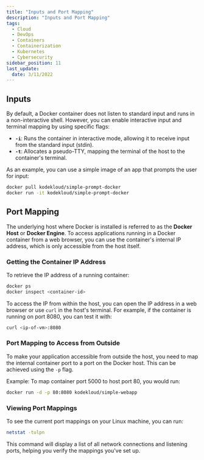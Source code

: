 ```yaml
---
title: "Inputs and Port Mapping"
description: "Inputs and Port Mapping"
tags:
  - Cloud
  - DevOps
  - Containers
  - Containerization
  - Kubernetes
  - Cybersecurity
sidebar_position: 11
last_update:
  date: 3/11/2022
---
```


## Inputs

By default, a Docker container does not listen to standard input and runs in a non-interactive shell. However, you can enable interactive input and terminal mapping by using specific flags:

- **`-i`**: Runs the container in interactive mode, allowing it to receive input from the standard input (stdin).
- **`-t`**: Allocates a pseudo-TTY, mapping the terminal of the host to the container's terminal.

As an example, you can use a simple image of an app that prompts the user for input:

```bash
docker pull kodekloud/simple-prompt-docker
docker run -it kodekloud/simple-prompt-docker
```

## Port Mapping

The underlying host where Docker is installed is referred to as the **Docker Host** or **Docker Engine**. To access applications running in a Docker container from a web browser, you can use the container's internal IP address, which is only accessible from the host itself.

### Getting the Container IP Address

To retrieve the IP address of a running container:

```bash
docker ps
docker inspect <container-id>
```

To access the IP from within the host, you can open the IP address in a web browser or use `curl` in the host's terminal. For example, if the container is running on port 8080, you can test it with:

```bash
curl <ip-of-vm>:8080
```

### Port Mapping to Access from Outside

To make your application accessible from outside the host, you need to map the internal container port to a port on the Docker host. This can be achieved using the `-p` flag.

Example: To map container port 5000 to host port 80, you would run:

```bash
docker run -d -p 80:8080 kodekloud/simple-webapp
```

### Viewing Port Mappings

To see the current port mappings on your Linux machine, you can run:

```bash
netstat -tulpn
```

This command will display a list of all network connections and listening ports, helping you verify the mappings you've set up.